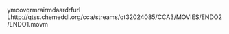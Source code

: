    ymoov   qrmra   irmda   ardrf    url    Lhttp://qtss.chemeddl.org/cca/streams/qt32024085/CCA3/MOVIES/ENDO2/ENDO1.mov m
